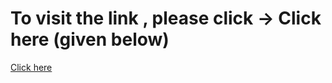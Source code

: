# To visit the link , please click -> Click here (given below)
<a href="https://romantic-turing-f6ce49.netlify.app/">Click here</a>
